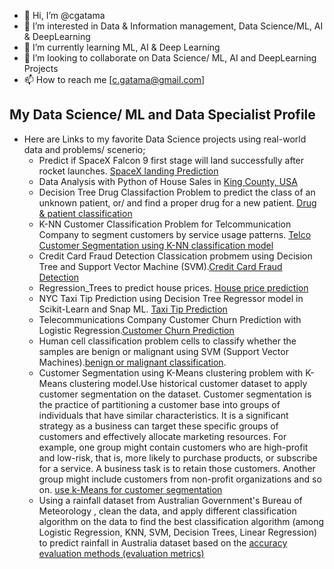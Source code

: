 - 👋 Hi, I’m @cgatama
- 👀 I’m interested in Data & Information management, Data Science/ML, AI & DeepLearning
- 🌱 I’m currently learning ML, AI & Deep Learning
- 💞️ I’m looking to collaborate on Data Science/ ML, AI and DeepLearning Projects
- 📫 How to reach me [c.gatama@gmail.com]

## My Data Science/ ML and Data Specialist Profile
- Here are Links to my favorite Data Science projects using real-world data and problems/ scenerio;
  - Predict if SpaceX Falcon 9 first stage will land successfully after rocket launches. [SpaceX landing Prediction](https://github.com/cgatama/SpaceX-Falcon-9-1st-stage-Success-Landing-Prediction/)
  - Data Analysis with Python of House Sales in [King County, USA](https://github.com/cgatama/7-Data-Analysis-with-Python/tree/main/6%20House%20Sales%20in%20King%20County%20Assignment)
  - Decision Tree Drug Classifaction Problem to predict the class of an unknown patient, or/ and find a proper drug for a new patient. [Drug & patient classification](https://github.com/cgatama/Machine-Learning-with-Python/blob/main/3%20Classification/Classification-Decision-Trees-drug.jupyterlite.ipynb)
  - K-NN Customer Classification Problem for Telcommunication Company to segment customers by service usage patterns. [Telco Customer Segmentation using K-NN classification model](https://github.com/cgatama/Machine-Learning-with-Python/blob/main/3%20Classification/Classification-K-Nearest-neighbors-CustCat.ipynb)
  - Credit Card Fraud Detection Classication probmem using Decision Tree and Support Vector Machine (SVM).[Credit Card Fraud Detection](https://github.com/cgatama/Machine-Learning-with-Python/blob/main/3%20Classification/Faster%20Credit%20Card%20Fraud%20Detection%20using%20Snap%20ML%20classification_tree_svm.ipynb)
  - Regression_Trees to predict house prices. [House price prediction](https://github.com/cgatama/Machine-Learning-with-Python/blob/main/3%20Classification/Regression_Trees%20to%20predict%20house%20prices.ipynb)
  - NYC Taxi Tip Prediction using Decision Tree Regressor model in Scikit-Learn and Snap ML. [Taxi Tip Prediction](https://github.com/cgatama/Machine-Learning-with-Python/blob/main/3%20Classification/Regression_tree%20Taxi%20Tip%20Prediction%20using%20Scikit-Learn%20and%20Snap%20ML.ipynb)
  - Telecommunications Company Customer Churn Prediction with Logistic Regression.[Customer Churn Prediction](https://github.com/cgatama/Machine-Learning-with-Python/blob/main/4%20Linear%20Classification/Classification-Logistic%20Regression%20with%20Python%20TelCo%20Customer%20Churn.ipynb)
  - Human cell classification problem cells to classify whether the samples are benign or malignant using SVM (Support Vector Machines).[benign or malignant classification](https://github.com/cgatama/Machine-Learning-with-Python/blob/main/4%20Linear%20Classification/Classification%20Model-SVM%20(Support%20Vector%20Machines)-cancer%20cells%20id.jupyterlite.ipynb).
  - Customer Segmentation using K-Means clustering problem with K-Means clustering model.Use historical customer dataset to apply customer segmentation on the dataset. Customer segmentation is the practice of partitioning a customer base into groups of individuals that have similar characteristics. It is a significant strategy as a business can target these specific groups of customers and effectively allocate marketing resources. For example, one group might contain customers who are high-profit and low-risk, that is, more likely to purchase products, or subscribe for a service. A business task is to retain those customers. Another group might include customers from non-profit organizations and so on. [use k-Means for customer segmentation](https://github.com/cgatama/Machine-Learning-with-Python/blob/main/5%20Clustering%20K-means/Clustering-K-Means-Customer-Segmentation.ipynb)
  - Using a rainfall dataset from Australian Government's Bureau of Meteorology , clean the data, and apply different classification algorithm on the data to find the best classification algorithm (among Logistic Regression, KNN, SVM, Decision Trees, Linear Regression) to predict rainfall in Australia dataset based on the [accuracy evaluation methods (evaluation metrics)](https://github.com/cgatama/Machine-Learning-with-Python/blob/main/6%20Final%20Project/Module%206_ML0101EN_SkillUp_FinalAssignment%20Updated.ipynb)

<!---
cgatama/cgatama is a ✨ special ✨ repository because its `README.md` (this file) appears on your GitHub profile.
You can click the Preview link to take a look at your changes.
--->


